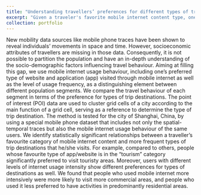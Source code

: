 ```yaml
---
title: "Understanding travellers’ preferences for different types of trip destination based on mobile internet usage data"
excerpt: "Given a traveler's favorite mobile internet content type, one can have a better guess of which type of places this traveler would like to visit. <br/><br/><img src='/images/mobileinternet.png'>"
collection: portfolio
---
```


New mobility data sources like mobile phone traces have been shown to reveal individuals’ movements in space and time. However, socioeconomic attributes of travellers are missing in those data. Consequently, it is not possible to partition the population and have an in-depth understanding of the socio-demographic factors influencing travel behaviour. Aiming at filling this gap, we use mobile internet usage behaviour, including one’s preferred type of website and application (app) visited through mobile internet as well as the level of usage frequency, as a distinguishing element between different population segments. We compare the travel behaviour of each segment in terms of the preference for types of trip destinations. The point of interest (POI) data are used to cluster grid cells of a city according to the main function of a grid cell, serving as a reference to determine the type of trip destination. The method is tested for the city of Shanghai, China, by using a special mobile phone dataset that includes not only the spatial-temporal traces but also the mobile internet usage behaviour of the same users. We identify statistically significant relationships between a traveller’s favourite category of mobile internet content and more frequent types of trip destinations that he/she visits. For example, compared to others, people whose favourite type of app/website is in the “tourism” category significantly preferred to visit touristy areas. Moreover, users with different levels of internet usage intensity show different preferences for types of destinations as well. We found that people who used mobile internet more intensively were more likely to visit more commercial areas, and people who used it less preferred to have activities in predominantly residential areas.